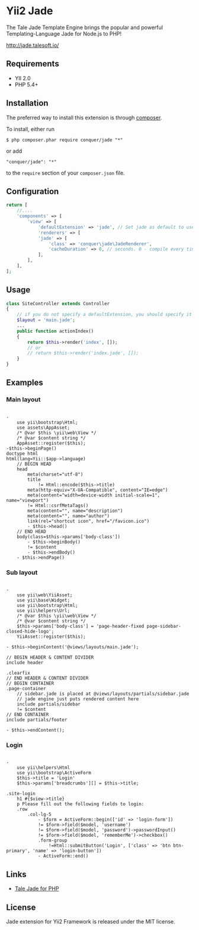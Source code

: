 Yii2 Jade
=========================

The Tale Jade Template Engine brings the popular and powerful Templating-Language Jade for Node.js to PHP!

http://jade.talesoft.io/


## Requirements

* YII 2.0
* PHP 5.4+

## Installation

The preferred way to install this extension is through [composer](http://getcomposer.org/download/). 

To install, either run

```
$ php composer.phar require conquer/jade "*"
```
or add

```
"conquer/jade": "*"
```

to the ```require``` section of your `composer.json` file.



## Configuration
~~~php
return [
    //....
    'components' => [
        'view' => [       
            'defaultExtension' => 'jade', // Set jade as default to use base view file names without extension.
            'renderers' => [
            'jade' => [
                'class' => 'conquer\jade\JadeRenderer',
                'cacheDuration' => 0, // seconds. 0 - compile every time
            ],
        ],
    ],
];
~~~

## Usage
~~~php
class SiteController extends Controller
{
    // if you do not specify a defaultExtension, you should specify it here
    $layout = 'main.jade';
    ...
    public function actionIndex()
    {
        return $this->render('index', []);
        // or
        // return $this->render('index.jade', []);
    }
}
~~~

## Examples

### Main layout

~~~jade

-
    use yii\bootstrap\Html;
    use assets\AppAsset;
    /* @var $this \yii\web\View */
    /* @var $content string */
    AppAsset::register($this);
-$this->beginPage()
doctype html
html(lang=Yii::$app->language)
    // BEGIN HEAD
    head
        meta(charset="utf-8")
        title
            != Html::encode($this->title)
        meta(http-equiv="X-UA-Compatible", content="IE=edge")
        meta(content="width=device-width initial-scale=1", name="viewport")
        != Html::csrfMetaTags()
        meta(content="", name="description")
        meta(content="", name="author")
        link(rel="shortcut icon", href="/favicon.ico")
        - $this->head()
    // END HEAD
    body(class=$this->params['body-class'])
        - $this->beginBody()
        != $content
        - $this->endBody()
    - $this->endPage()

~~~
    
### Sub layout

~~~jade

-
    use yii\web\YiiAsset;
    use yii\base\Widget;
    use yii\bootstrap\Html;
    use yii\helpers\Url;
    /* @var $this \yii\web\View */
    /* @var $content string */
    $this->params['body-class'] = 'page-header-fixed page-sidebar-closed-hide-logo';
    YiiAsset::register($this);
    
- $this->beginContent('@views/layouts/main.jade');

// BEGIN HEADER & CONTENT DIVIDER
include header

.clearfix
// END HEADER & CONTENT DIVIDER
// BEGIN CONTAINER
.page-container
    // sidebar.jade is placed at @views/layouts/partials/sidebar.jade
    // jade engine just puts rendered content here
    include partials/sidebar
    != $content
// END CONTAINER
include partials/footer

- $this->endContent();
~~~

### Login

~~~jade

-
    use yii\helpers\Html
    use yii\bootstrap\ActiveForm
    $this->title = 'Login'
    $this->params['breadcrumbs'][] = $this->title;
    
.site-login
    h1 #{$view->title}
    p Please fill out the following fields to login:
    .row
        .col-lg-5
            - $form = ActiveForm::begin(['id' => 'login-form'])
            != $form->field($model, 'username')
            != $form->field($model, 'password')->passwordInput()
            != $form->field($model, 'rememberMe')->checkbox()
            .form-group
                !=Html::submitButton('Login', ['class' => 'btn btn-primary', 'name' => 'login-button'])
            - ActiveForm::end()
~~~

## Links
* [Tale Jade for PHP](http://jade.talesoft.io/)

## License

Jade extension for Yii2 Framework is released under the MIT license.
